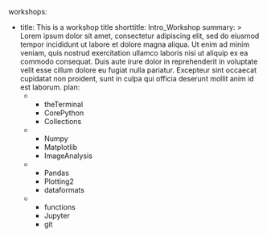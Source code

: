 workshops:
  - title: This is a workshop title
    shorttitle: Intro_Workshop
    summary: >
      Lorem ipsum dolor sit amet, consectetur adipiscing elit, sed do eiusmod tempor incididunt ut
      labore et dolore magna aliqua. Ut enim ad minim veniam, quis nostrud exercitation ullamco laboris
      nisi ut aliquip ex ea commodo consequat. Duis aute irure dolor in reprehenderit in voluptate velit
      esse cillum dolore eu fugiat nulla pariatur. Excepteur sint occaecat cupidatat non proident,
      sunt in culpa qui officia deserunt mollit anim id est laborum.
    plan:
      - - theTerminal
        - CorePython
        - Collections
      - - Numpy
        - Matplotlib
        - ImageAnalysis
      - - Pandas
        - Plotting2
        - dataformats
      - - functions
        - Jupyter
        - git